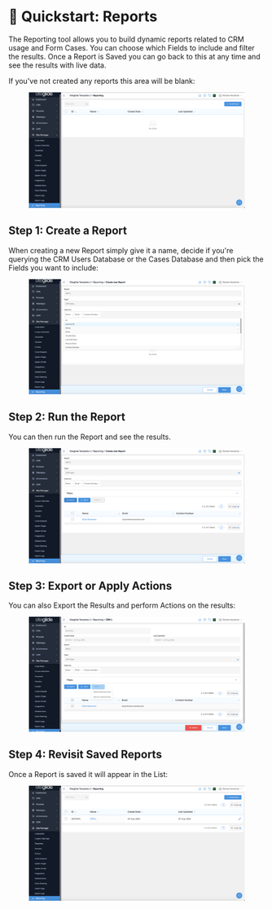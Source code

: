 # 🚀 Quickstart: Reports

The Reporting tool allows you to build dynamic reports related to CRM usage and Form Cases. You can choose which Fields to include and filter the results. Once a Report is Saved you can go back to this at any time and see the results with live data.

If you've not created any reports this area will be blank:

<figure><img src="../.gitbook/assets/Siteglide-Site-Manager-Reporting-Blank.png" alt=""><figcaption></figcaption></figure>

## Step 1: Create a Report

When creating a new Report simply give it a name, decide if you're querying the CRM Users Database or the Cases Database and then pick the Fields you want to include:

<figure><img src="../.gitbook/assets/Siteglide-Site-Manager-Reporting-Create.png" alt=""><figcaption></figcaption></figure>

## Step 2: Run the Report

You can then run the Report and see the results.

<figure><img src="../.gitbook/assets/Siteglide-Site-Manager-Reporting-Results.png" alt=""><figcaption></figcaption></figure>

## Step 3: Export or Apply Actions

You can also Export the Results and perform Actions on the results:

<figure><img src="../.gitbook/assets/Siteglide-Reporting-Actions.png" alt=""><figcaption></figcaption></figure>

## Step 4: Revisit Saved Reports

Once a Report is saved it will appear in the List:

<figure><img src="../.gitbook/assets/Siteglide-Site-Manager-Reportin-List.png" alt=""><figcaption></figcaption></figure>
